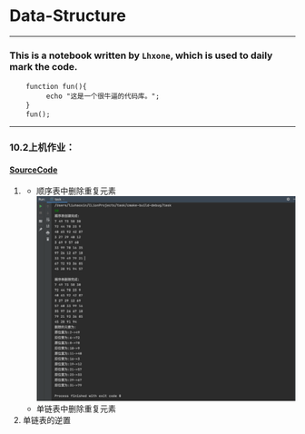 # Data-Structure

*****

### This is a notebook written by `Lhxone`, which is used to daily mark the code. 

```
    function fun(){
         echo "这是一个很牛逼的代码库。";
    }
    fun();
```

*****

### 10.2上机作业：

#### [SourceCode](https://github.com/lhxone/Data-Structure/blob/master/10.2作业.cpp)

1. 
	* 顺序表中删除重复元素
	![avatar](https://github.com/lhxone/Data-Structure/raw/master/10.2.1.png)
	* 单链表中删除重复元素
2. 单链表的逆置

